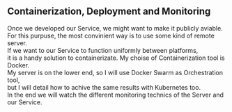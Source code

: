 <h2>Containerization, Deployment and Monitoring</h2>

Once we developed our Service, we might want to make it publicly aviable. </br> 
For this purpuse, the most convinient way is to use some kind of remote server. </br>
If we want to our Service to function uniformly between platforms, </br>
it is a handy solution to containerizate. My choise of Containerization tool is Docker. </br>
My server is on the lower end, so I will use Docker Swarm as Orchestration tool, </br>
but I will detail how to achive the same results with Kubernetes too. </br>
In the end we will watch the different monitoring technics of the Server and our Service.
